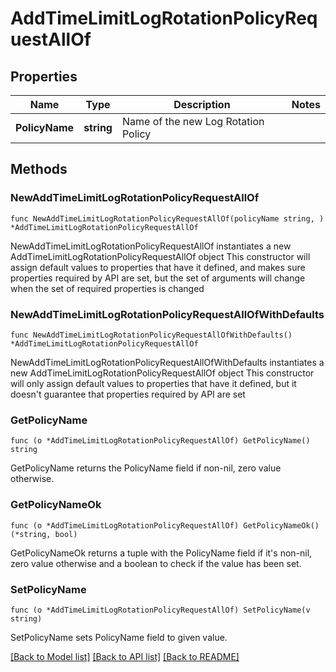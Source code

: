 # AddTimeLimitLogRotationPolicyRequestAllOf

## Properties

Name | Type | Description | Notes
------------ | ------------- | ------------- | -------------
**PolicyName** | **string** | Name of the new Log Rotation Policy | 

## Methods

### NewAddTimeLimitLogRotationPolicyRequestAllOf

`func NewAddTimeLimitLogRotationPolicyRequestAllOf(policyName string, ) *AddTimeLimitLogRotationPolicyRequestAllOf`

NewAddTimeLimitLogRotationPolicyRequestAllOf instantiates a new AddTimeLimitLogRotationPolicyRequestAllOf object
This constructor will assign default values to properties that have it defined,
and makes sure properties required by API are set, but the set of arguments
will change when the set of required properties is changed

### NewAddTimeLimitLogRotationPolicyRequestAllOfWithDefaults

`func NewAddTimeLimitLogRotationPolicyRequestAllOfWithDefaults() *AddTimeLimitLogRotationPolicyRequestAllOf`

NewAddTimeLimitLogRotationPolicyRequestAllOfWithDefaults instantiates a new AddTimeLimitLogRotationPolicyRequestAllOf object
This constructor will only assign default values to properties that have it defined,
but it doesn't guarantee that properties required by API are set

### GetPolicyName

`func (o *AddTimeLimitLogRotationPolicyRequestAllOf) GetPolicyName() string`

GetPolicyName returns the PolicyName field if non-nil, zero value otherwise.

### GetPolicyNameOk

`func (o *AddTimeLimitLogRotationPolicyRequestAllOf) GetPolicyNameOk() (*string, bool)`

GetPolicyNameOk returns a tuple with the PolicyName field if it's non-nil, zero value otherwise
and a boolean to check if the value has been set.

### SetPolicyName

`func (o *AddTimeLimitLogRotationPolicyRequestAllOf) SetPolicyName(v string)`

SetPolicyName sets PolicyName field to given value.



[[Back to Model list]](../README.md#documentation-for-models) [[Back to API list]](../README.md#documentation-for-api-endpoints) [[Back to README]](../README.md)


